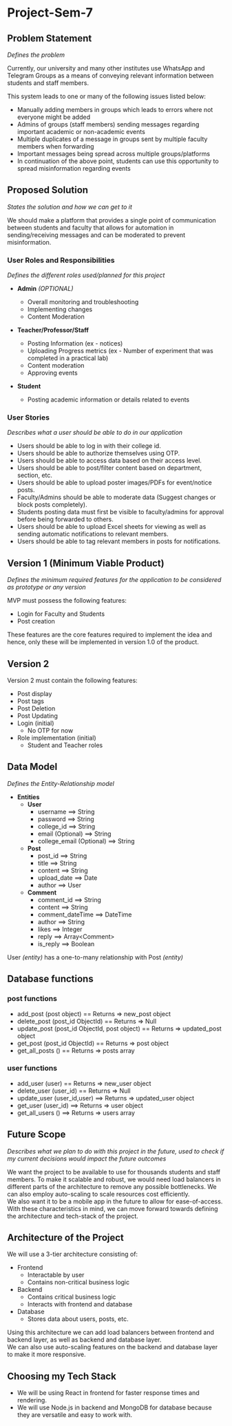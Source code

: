 # Project-Sem-7

## Problem Statement
_Defines the problem_

Currently, our university and many other institutes use WhatsApp and Telegram Groups as a means of conveying relevant information between students and staff members.

This system leads to one or many of the following issues listed below:
* Manually adding members in groups which leads to errors where not everyone might be added
* Admins of groups (staff members) sending messages regarding important academic or non-academic events
* Multiple duplicates of a message in groups sent by multiple faculty members when forwarding
* Important messages being spread across multiple groups/platforms
* In continuation of the above point, students can use this opportunity to spread misinformation regarding events

## Proposed Solution
_States the solution and how we can get to it_

We should make a platform that provides a single point of communication between students and faculty that allows for automation in sending/receiving messages and can be moderated to prevent misinformation.

### User Roles and Responsibilities
_Defines the different roles used/planned for this project_
* **Admin** _(OPTIONAL)_
    * Overall monitoring and troubleshooting
    * Implementing changes
    * Content Moderation

* **Teacher/Professor/Staff**
    * Posting Information (ex - notices)
    * Uploading Progress metrics (ex - Number of experiment that was completed in a practical lab)
    * Content moderation
    * Approving events

* **Student**
    * Posting academic information or details related to events

### User Stories
_Describes what a user should be able to do in our application_

* Users should be able to log in with their college id.
* Users should be able to authorize themselves using OTP.
* Users should be able to access data based on their access level.
* Users should be able to post/filter content based on department, section, etc.
* Users should be able to upload poster images/PDFs for event/notice posts.
* Faculty/Admins should be able to moderate data (Suggest changes or block posts completely).
* Students posting data must first be visible to faculty/admins for approval before being forwarded to others.
* Users should be able to upload Excel sheets for viewing as well as sending automatic notifications to relevant members.
* Users should be able to tag relevant members in posts for notifications.

## Version 1 (Minimum Viable Product)
_Defines the minimum required features for the application to be considered as prototype or any version_

MVP must possess the following features:
* Login for Faculty and Students
* Post creation

These features are the core features required to implement the idea and hence, only these will be implemented in version 1.0 of the product.

## Version 2
Version 2 must contain the following features:
 * Post display
 * Post tags
 * Post Deletion
 * Post Updating
 * Login (initial)
   * No OTP for now
 * Role implementation (initial)
   * Student and Teacher roles

## Data Model
_Defines the Entity-Relationship model_

* **Entities**
    * **User**
        * username ==> String
        * password ==> String
        * college_id ==> String
        * email (Optional) ==> String
        * college_email (Optional) ==> String
    * **Post**
        * post_id ==> String
        * title ==> String
        * content ==> String
        * upload_date ==> Date
        * author ==> User
    * **Comment**
        * comment_id ==> String
        * content ==> String
        * comment_dateTime ==> DateTime
        * author ==> String
        * likes ==> Integer
        * reply ==> Array\<Comment\>
        * is_reply ==> Boolean

User _(entity)_ has a one-to-many relationship with Post _(entity)_

## Database functions

### post functions
- add_post (post object) == Returns => new_post object
- delete_post (post_id ObjectId) == Returns => Null
- update_post (post_id ObjectId, post object) == Returns => updated_post object
- get_post (post_id ObjectId) == Returns => post object
- get_all_posts () == Returns => posts array <post object>

### user functions
- add_user  (user) == Returns => new_user object
- delete_user (user_id) == Returns => Null
- update_user (user_id,user) ==> Returns => updated_user object
- get_user (user_id) ==> Returns => user object
- get_all_users () ==> Returns => users array <user object>

## Future Scope
_Describes what we plan to do with this project in the future, used to check if my current decisions would impact the future outcomes_

We want the project to be available to use for thousands students and staff members. To make it scalable and robust, we would need load balancers in different parts of the architecture to remove any possible bottlenecks. We can also employ auto-scaling to scale resources cost efficiently.<br>
We also want it to be a mobile app in the future to allow for ease-of-access.<br>
With these characteristics in mind, we can move forward towards defining the architecture and tech-stack of the project.

## Architecture of the Project

We will use a 3-tier architecture consisting of:
* Frontend
    * Interactable by user
    * Contains non-critical business logic
* Backend
    * Contains critical business logic
    * Interacts with frontend and database
* Database
    * Stores data about users, posts, etc.

Using this architecture we can add load balancers between frontend and backend layer, as well as backend and database layer.<br>
We can also use auto-scaling features on the backend and database layer to make it more responsive.

## Choosing my Tech Stack
* We will be using React in frontend for faster response times and rendering.
* We will use Node.js in backend and MongoDB for database because they are versatile and easy to work with.
